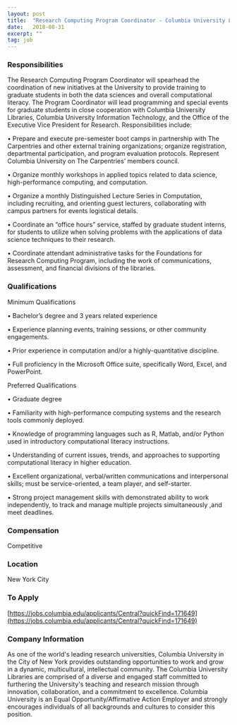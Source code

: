 ```yaml
---
layout: post
title:  "Research Computing Program Coordinator - Columbia University Libraries"
date:   2018-08-31
excerpt: ""
tag: job
---
```




### Responsibilities   

The Research Computing Program Coordinator will spearhead the coordination of new initiatives at the University to provide training to graduate students in both the data sciences and overall computational literacy. The Program Coordinator will lead programming and special events for graduate students in close cooperation with Columbia University Libraries, Columbia University Information Technology, and the Office of the Executive Vice President for Research.  Responsibilities include:


• 	Prepare and execute pre-semester boot camps in partnership with The Carpentries and other external training organizations; organize registration, departmental participation, and program evaluation protocols. Represent Columbia University on The Carpentries’ members council.


• 	Organize monthly workshops in applied topics related to data science, high-performance computing, and computation.


• 	Organize a monthly Distinguished Lecture Series in Computation, including recruiting, and orienting guest lecturers, collaborating with campus partners for events logistical details.


• 	Coordinate an “office hours” service, staffed by graduate student interns, for students to utilize when solving problems with the applications of data science techniques to their research.


• 	Coordinate attendant administrative tasks for the Foundations for Research Computing Program, including the work of communications, assessment, and financial divisions of the libraries.



### Qualifications   

Minimum Qualifications

• 	Bachelor’s degree and 3 years related experience

• 	Experience planning events, training sessions, or other community engagements.

• 	Prior experience in computation and/or a highly-quantitative discipline.

• 	Full proficiency in the Microsoft Office suite, specifically Word, Excel, and PowerPoint.

Preferred Qualifications

• 	Graduate degree 

• 	Familiarity with high-performance computing systems and the research tools commonly deployed.

• 	Knowledge of programming languages such as R, Matlab, and/or Python used in introductory computational literacy instructions.

• 	Understanding of current issues, trends, and approaches to supporting computational literacy in higher education.

• 	Excellent organizational, verbal/written communications and interpersonal skills; must be service-oriented, a team player, and self-starter.

• 	Strong project management skills with demonstrated ability to work independently, to track and manage multiple projects simultaneously ,and meet deadlines.



### Compensation   

Competitive


### Location   

New York City




### To Apply   

[https://jobs.columbia.edu/applicants/Central?quickFind=171649](https://jobs.columbia.edu/applicants/Central?quickFind=171649)  


### Company Information   

As one of the world's leading research universities, Columbia University in the City of New York provides outstanding opportunities to work and grow in a dynamic, multicultural, intellectual community. The Columbia University Libraries are comprised of a diverse and engaged staff committed to furthering the University's teaching and research mission through innovation, collaboration, and a commitment to excellence.  Columbia University is an Equal Opportunity/Affirmative Action Employer and strongly encourages individuals of all backgrounds and cultures to consider this position.



